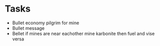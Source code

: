 # Tasks

* Bullet economy 
	pilgrim for mine
* Bullet message
* Bellet if mines are near eachother mine karbonite then fuel and vise versa

